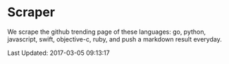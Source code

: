 # Scraper

We scrape the github trending page of these languages: go, python, javascript, swift, objective-c, ruby, and push a markdown result everyday.

Last Updated: 2017-03-05 09:13:17